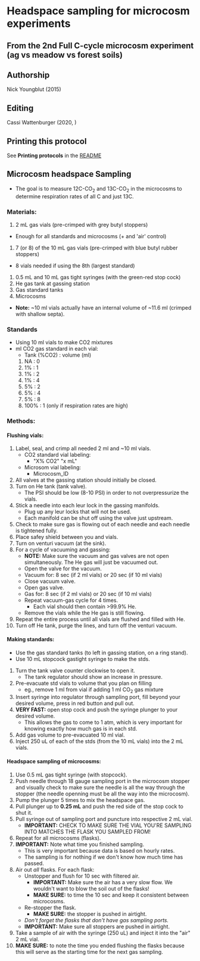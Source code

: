 # Headspace sampling for microcosm experiments
## From the 2nd Full C-cycle microcosm experiment (ag vs meadow vs forest soils)

## Authorship

Nick Youngblut (2015)

## Editing
Cassi Wattenburger (2020, )


## Printing this protocol

See **Printing protocols** in the [README](../README.md#printing-protocols-conversion-of-protocols-to-pdf)


## Microcosm headspace Sampling

* The goal is to measure 12C-CO<sub>2</sub> and 13C-CO<sub>2</sub> 
in the microcosms to determine respiration rates of all C and just 13C.

### Materials:

1. 2 mL gas vials (pre-crimped with grey butyl stoppers) 
  * Enough for all standards and microcosms (+ and 'air' control)
1. 7 (or 8) of the 10 mL gas vials (pre-crimped with blue butyl rubber stoppers)
  * 8 vials needed if using the 8th (largest standard)
1. 0.5 mL and 10 mL gas tight syringes (with the green-red stop cock)
1. He gas tank at gassing station
1. Gas standard tanks
1. Microcosms

* __Note:__ ~10 ml vials actually have an internal volume of ~11.6 ml (crimped with
shallow septa).


### Standards

* Using 10 ml vials to make CO2 mixtures
* ml CO2 gas standard in each vial:
	* Tank (%CO2) : volume (ml)
	1. NA : 0
	1. 1% : 1
	1. 1% : 2
	1. 1% : 4
	1. 5% : 2
	1. 5% : 4
	1. 5% : 8
	1. 100% : 1  (only if respiration rates are high)


### Methods:

#### Flushing vials:

1. Label, seal, and crimp all needed 2 ml and ~10 ml vials.
	* CO2 standard vial labeling: 
		* "X% CO2"  "x mL"
	* Microsom vial labeling:
		* Microcosm\_ID
1. All valves at the gassing station should initially be closed.
1. Turn on He tank (tank valve).
	* The PSI should be low (8-10 PSI) in order to not overpressurize the vials.
1. Stick a needle into each leur lock in the gassing manifolds.
	* Plug up any leur locks that will not be used.
	* Each manifold can be shut off using the valve just upstream.
1. Check to make sure gas is flowing out of each needle and each needle is tightened
fully.
1. Place safey shield between you and vials.
1. Turn on venturi vacuum (at the sink).
1. For a cycle of vacuuming and gassing:
	* __NOTE:__ Make sure the vacuum and gas valves are not open simultaneously.
	  The He gas will just be vacuumed out.
	* Open the valve for the vacuum.
	* Vacuum for: 8 sec (if 2 ml vials) or 20 sec (if 10 ml vials)
	* Close vacuum valve.
	* Open gas valve.
	* Gas for: 8 sec (if 2 ml vials) or 20 sec (if 10 ml vials)
	* Repeat vacuum-gas cycle for 4 times.
		* Each vial should then contain >99.9% He.
    * Remove the vials while the He gas is still flowing.
1. Repeat the entire process until all vials are flushed and filled with He.
1. Turn off He tank, purge the lines, and turn off the venturi vacuum.

#### Making standards:

* Use the gas standard tanks (to left in gassing station, on a ring stand).
* Use 10 mL stopcock gastight syringe to make the stds. 
1. Turn the tank valve counter clockwise to open it. 
	* The tank regulator should show an increase in pressure.
1. Pre-evacuate std vials to volume that you plan on filling 
	* eg., remove 1 ml from vial if adding 1 ml CO<sub>2</sub> gas mixture
1. Insert syringe into regulator through sampling port, fill beyond your
desired volume, press in red button and pull out.
1. __VERY FAST:__ open stop cock and push the syringe plunger to your desired volume. 
	* This allows the gas to come to 1 atm, which is very important for
	  knowing exactly how much gas is in each std.
1. Add gas volume to pre-evacuated 10 ml vial.
1. Inject 250 uL of each of the stds (from the 10 mL vials) into the 2 mL vials. 


#### Headspace sampling of microcosms:

1. Use 0.5 mL gas tight syringe (with stopcock).
1. Push needle through 18 gauge sampling port in the microcosm stopper and visually check
   to make sure the needle is all the way through the stopper (the needle openning must be
   all the way into the microcosm). 
1. Pump the plunger 5 times to mix the headspace gas.
1. Pull plunger up to __0.25 mL__ and push the red side of the stop cock to shut it.
1. Pull syringe out of sampling port and puncture into respective 2 mL vial.
	* __IMPORTANT:__ CHECK TO MAKE SURE THE VIAL YOU'RE SAMPLING INTO MATCHES THE
	FLASK YOU SAMPLED FROM!
1. Repeat for all microcosms (flasks).
1. __IMPORTANT:__ Note what time you finished sampling. 
    * This is very important because data is based on hourly rates. 
	* The sampling is for nothing if we don't know how much time has passed.
1. Air out *all* flasks. For each flask: 
	* Unstopper and flush for 10 sec with filtered air.
		* __IMPORTANT:__ Make sure the air has a very slow flow. We wouldn't want to blow
	the soil out of the flasks!
		* __MAKE SURE:__ to time the 10 sec and keep it consistent between microcosms.
	* Re-stopper the flask.
		* __MAKE SURE:__ the stopper is pushed in airtight.
	* _Don't forget the flasks that don't have gas sampling ports._
	* __IMPORTANT:__ Make sure all stoppers are pushed in airtight.
1. Take a sample of air with the syringe (250 uL) and inject it into the "air" 2 mL vial.
1. __MAKE SURE:__ to note the time you ended flushing the flasks because this will serve
as the starting time for the next gas sampling.

